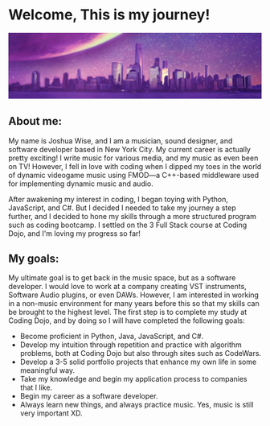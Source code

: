 # Welcome, This is my journey!

![a highly stylized New York City skyline](joshPic.png)

## About me:

My name is Joshua Wise, and I am a musician, sound designer, and software developer based in New York City. My current career is actually pretty exciting! I write music for various media, and my music as even been on TV! However, I fell in love with coding when I dipped my toes in the world of dynamic videogame music using FMOD—a C++-based middleware used for implementing dynamic music and audio. 

After awakening my interest in coding, I began toying with Python, JavaScript, and C#. But I decided I needed to take my journey a step further, and I decided to hone my skills through a more structured program such as coding bootcamp. I settled on the 3 Full Stack course at Coding Dojo, and I'm loving my progress so far!

## My goals:

My ultimate goal is to get back in the music space, but as a software developer. I would love to work at a company creating VST instruments, Software Audio plugins, or even DAWs. However, I am interested in working in a non-music environment for many years before this so that my skills can be brought to the highest level. The first step is to complete my study at Coding Dojo, and by doing so I will have completed the following goals:

* Become proficient in Python, Java, JavaScript, and C#.
* Develop my intuition through repetition and practice with algorithm problems, both at Coding Dojo but also through sites such as CodeWars.
* Develop a 3-5 solid portfolio projects that enhance my own life in some meaningful way.
* Take my knowledge and begin my application process to companies that I like.
* Begin my career as a software developer.
* Always learn new things, and always practice music. Yes, music is still very important XD.